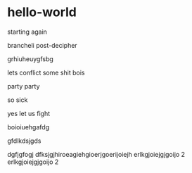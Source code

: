 # hello-world

starting again

brancheli post-decipher

grhiuheuygfsbg

lets conflict some shit bois

party party

so sick

yes let us fight

boioiuehgafdg

gfdlkdsjgds

dgfjgfogj
dfksjgjhiroeagiehgioerjgoerijoiejh
erlkgjoiejgjgoijo 2
erlkgjoiejgjgoijo 2